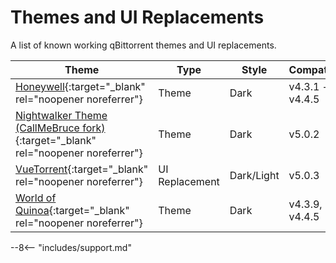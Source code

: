 # Themes and UI Replacements

A list of known working qBittorrent themes and UI replacements.

| Theme                                                                                                                           | Type           | Style      | Compatibility   |
| ------------------------------------------------------------------------------------------------------------------------------- | -------------- | ---------- | --------------- |
| [Honeywell](https://github.com/stacksmash76/qbt-honeywell){:target="\_blank" rel="noopener noreferrer"}                         | Theme          | Dark       | v4.3.1 - v4.4.5 |
| [Nightwalker Theme (CallMeBruce fork)](https://github.com/CallMeBruce/nightwalker){:target="\_blank" rel="noopener noreferrer"} | Theme          | Dark       | v5.0.2          |
| [VueTorrent](https://github.com/VueTorrent/VueTorrent){:target="\_blank" rel="noopener noreferrer"}                             | UI Replacement | Dark/Light | v5.0.3          |
| [World of Quinoa](https://github.com/gl0ryus/woq){:target="\_blank" rel="noopener noreferrer"}                                  | Theme          | Dark       | v4.3.9, v4.4.5  |

--8<-- "includes/support.md"
